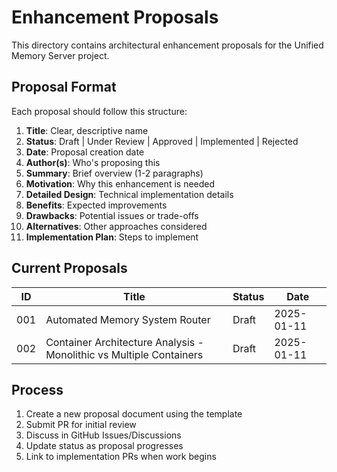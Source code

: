 # Enhancement Proposals

This directory contains architectural enhancement proposals for the Unified Memory Server project.

## Proposal Format

Each proposal should follow this structure:

1. **Title**: Clear, descriptive name
2. **Status**: Draft | Under Review | Approved | Implemented | Rejected
3. **Date**: Proposal creation date
4. **Author(s)**: Who's proposing this
5. **Summary**: Brief overview (1-2 paragraphs)
6. **Motivation**: Why this enhancement is needed
7. **Detailed Design**: Technical implementation details
8. **Benefits**: Expected improvements
9. **Drawbacks**: Potential issues or trade-offs
10. **Alternatives**: Other approaches considered
11. **Implementation Plan**: Steps to implement

## Current Proposals

| ID | Title | Status | Date |
|----|-------|--------|------|
| 001 | Automated Memory System Router | Draft | 2025-01-11 |
| 002 | Container Architecture Analysis - Monolithic vs Multiple Containers | Draft | 2025-01-11 |

## Process

1. Create a new proposal document using the template
2. Submit PR for initial review
3. Discuss in GitHub Issues/Discussions
4. Update status as proposal progresses
5. Link to implementation PRs when work begins
